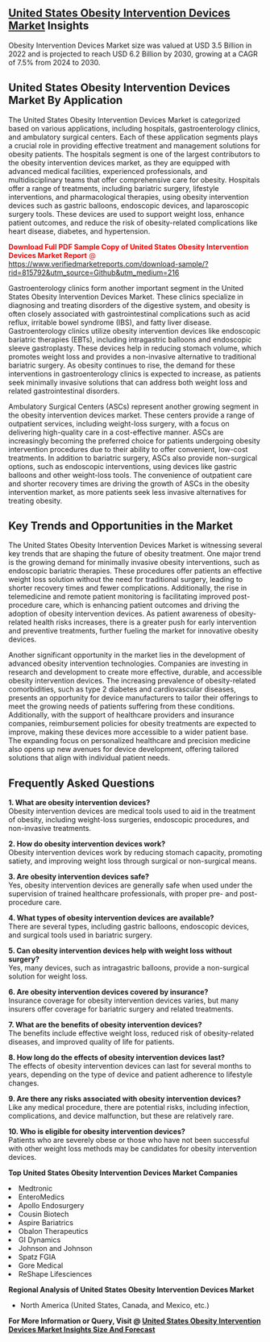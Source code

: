 <h2><a href="https://www.verifiedmarketreports.com/download-sample/?rid=815792&amp;utm_source=Github&amp;utm_medium=216" target="_blank">United States Obesity Intervention Devices Market</a> Insights</h2><p>Obesity Intervention Devices Market size was valued at USD 3.5 Billion in 2022 and is projected to reach USD 6.2 Billion by 2030, growing at a CAGR of 7.5% from 2024 to 2030.</p><p><h2>United States Obesity Intervention Devices Market By Application</h2><p>The United States Obesity Intervention Devices Market is categorized based on various applications, including hospitals, gastroenterology clinics, and ambulatory surgical centers. Each of these application segments plays a crucial role in providing effective treatment and management solutions for obesity patients. The hospitals segment is one of the largest contributors to the obesity intervention devices market, as they are equipped with advanced medical facilities, experienced professionals, and multidisciplinary teams that offer comprehensive care for obesity. Hospitals offer a range of treatments, including bariatric surgery, lifestyle interventions, and pharmacological therapies, using obesity intervention devices such as gastric balloons, endoscopic devices, and laparoscopic surgery tools. These devices are used to support weight loss, enhance patient outcomes, and reduce the risk of obesity-related complications like heart disease, diabetes, and hypertension.<p><p><span class=""><span style="color: #ff0000;"><strong>Download Full PDF Sample Copy of United States Obesity Intervention Devices Market Report</strong> @ </span><a href="https://www.verifiedmarketreports.com/download-sample/?rid=815792&amp;utm_source=Github&amp;utm_medium=216" target="_blank">https://www.verifiedmarketreports.com/download-sample/?rid=815792&amp;utm_source=Github&amp;utm_medium=216</a></span></p></p><p>Gastroenterology clinics form another important segment in the United States Obesity Intervention Devices Market. These clinics specialize in diagnosing and treating disorders of the digestive system, and obesity is often closely associated with gastrointestinal complications such as acid reflux, irritable bowel syndrome (IBS), and fatty liver disease. Gastroenterology clinics utilize obesity intervention devices like endoscopic bariatric therapies (EBTs), including intragastric balloons and endoscopic sleeve gastroplasty. These devices help in reducing stomach volume, which promotes weight loss and provides a non-invasive alternative to traditional bariatric surgery. As obesity continues to rise, the demand for these interventions in gastroenterology clinics is expected to increase, as patients seek minimally invasive solutions that can address both weight loss and related gastrointestinal disorders.</p><p>Ambulatory Surgical Centers (ASCs) represent another growing segment in the obesity intervention devices market. These centers provide a range of outpatient services, including weight-loss surgery, with a focus on delivering high-quality care in a cost-effective manner. ASCs are increasingly becoming the preferred choice for patients undergoing obesity intervention procedures due to their ability to offer convenient, low-cost treatments. In addition to bariatric surgery, ASCs also provide non-surgical options, such as endoscopic interventions, using devices like gastric balloons and other weight-loss tools. The convenience of outpatient care and shorter recovery times are driving the growth of ASCs in the obesity intervention market, as more patients seek less invasive alternatives for treating obesity.</p><h2>Key Trends and Opportunities in the Market</h2><p>The United States Obesity Intervention Devices Market is witnessing several key trends that are shaping the future of obesity treatment. One major trend is the growing demand for minimally invasive obesity interventions, such as endoscopic bariatric therapies. These procedures offer patients an effective weight loss solution without the need for traditional surgery, leading to shorter recovery times and fewer complications. Additionally, the rise in telemedicine and remote patient monitoring is facilitating improved post-procedure care, which is enhancing patient outcomes and driving the adoption of obesity intervention devices. As patient awareness of obesity-related health risks increases, there is a greater push for early intervention and preventive treatments, further fueling the market for innovative obesity devices.<p>Another significant opportunity in the market lies in the development of advanced obesity intervention technologies. Companies are investing in research and development to create more effective, durable, and accessible obesity intervention devices. The increasing prevalence of obesity-related comorbidities, such as type 2 diabetes and cardiovascular diseases, presents an opportunity for device manufacturers to tailor their offerings to meet the growing needs of patients suffering from these conditions. Additionally, with the support of healthcare providers and insurance companies, reimbursement policies for obesity treatments are expected to improve, making these devices more accessible to a wider patient base. The expanding focus on personalized healthcare and precision medicine also opens up new avenues for device development, offering tailored solutions that align with individual patient needs.</p><h2>Frequently Asked Questions</h2><p><strong>1. What are obesity intervention devices?</strong><br>Obesity intervention devices are medical tools used to aid in the treatment of obesity, including weight-loss surgeries, endoscopic procedures, and non-invasive treatments.</p><p><strong>2. How do obesity intervention devices work?</strong><br>Obesity intervention devices work by reducing stomach capacity, promoting satiety, and improving weight loss through surgical or non-surgical means.</p><p><strong>3. Are obesity intervention devices safe?</strong><br>Yes, obesity intervention devices are generally safe when used under the supervision of trained healthcare professionals, with proper pre- and post-procedure care.</p><p><strong>4. What types of obesity intervention devices are available?</strong><br>There are several types, including gastric balloons, endoscopic devices, and surgical tools used in bariatric surgery.</p><p><strong>5. Can obesity intervention devices help with weight loss without surgery?</strong><br>Yes, many devices, such as intragastric balloons, provide a non-surgical solution for weight loss.</p><p><strong>6. Are obesity intervention devices covered by insurance?</strong><br>Insurance coverage for obesity intervention devices varies, but many insurers offer coverage for bariatric surgery and related treatments.</p><p><strong>7. What are the benefits of obesity intervention devices?</strong><br>The benefits include effective weight loss, reduced risk of obesity-related diseases, and improved quality of life for patients.</p><p><strong>8. How long do the effects of obesity intervention devices last?</strong><br>The effects of obesity intervention devices can last for several months to years, depending on the type of device and patient adherence to lifestyle changes.</p><p><strong>9. Are there any risks associated with obesity intervention devices?</strong><br>Like any medical procedure, there are potential risks, including infection, complications, and device malfunction, but these are relatively rare.</p><p><strong>10. Who is eligible for obesity intervention devices?</strong><br>Patients who are severely obese or those who have not been successful with other weight loss methods may be candidates for obesity intervention devices.</p></p><p><strong>Top United States Obesity Intervention Devices Market Companies</strong></p><div data-test-id=""><p><li>Medtronic</li><li> EnteroMedics</li><li> Apollo Endosurgery</li><li> Cousin Biotech</li><li> Aspire Bariatrics</li><li> Obalon Therapeutics</li><li> GI Dynamics</li><li> Johnson and Johnson</li><li> Spatz FGIA</li><li> Gore Medical</li><li> ReShape Lifesciences</li></p><div><strong>Regional Analysis of&nbsp;United States Obesity Intervention Devices Market</strong></div><ul><li dir="ltr"><p dir="ltr">North America&nbsp;(United States, Canada, and Mexico, etc.)</p></li></ul><p><strong>For More Information or Query, Visit @&nbsp;</strong><strong><a href="https://www.verifiedmarketreports.com/product/obesity-intervention-devices-market/?utm_source=Github&amp;utm_medium=216" target="_blank">United States Obesity Intervention Devices Market Insights Size And Forecast</a></strong></p></div>
